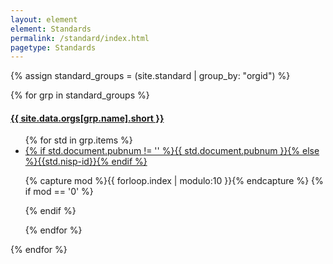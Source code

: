 ```yaml
---
layout: element
element: Standards
permalink: /standard/index.html
pagetype: Standards
---
```


<div class="collection-wrap">


{% assign standard_groups = (site.standard | group_by: "orgid") %}

{% for grp in standard_groups %}


<div class="collection-group">

<h4><a href="/organisation/{{ grp.name }}.html">{{ site.data.orgs[grp.name].short }}</a></h4>

<ul>
{% for std in grp.items %}

<li><a href="/standard/{{std.nisp-id}}.html" title="{{std.document.title}}">{% if std.document.pubnum != '' %}{{ std.document.pubnum }}{% else %}{{std.nisp-id}}{% endif %}</a></li>

{% capture mod %}{{ forloop.index | modulo:10 }}{% endcapture %}
{% if  mod == '0' %}    
</ul>
</div>
<div  class="collection-group">
<ul>
{% endif %}

{% endfor %}
</ul>
</div>

{% endfor %}

</div>
